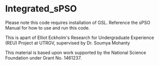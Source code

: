 # Integrated_sPSO
Please note this code requires installation of GSL.
Reference the sPSO Manual for how to use and run this code.


This is apart of Elliot Eckholm's Research for Undergraduate Experience (REU) Project at UTRGV, supervised by Dr. Soumya Mohanty 


This material is based upon work supported by the National Science Foundation under Grant No. 1461237.

	
	




